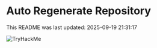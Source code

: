 # Auto Regenerate Repository

This README was last updated: 2025-09-19 21:31:17

 ![TryHackMe](https://tryhackme.com/badge/533634)
